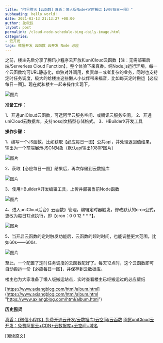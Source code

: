 ```yaml
---
title: "阿里腾讯【云函数】真香：懒人版Node+定时搬运【必应每日一图】"
subheading: hello world!
date: 2021-03-13 21:13:27 +08:00
author: 象叔叔
layout: post
permalink: /cloud-node-schedule-bing-daily-image.html
categories:
- 云开发
tags: 微信开发 云函数 云开发 Node 必应
---
```


之前，楼主先后分享了腾讯小程序云开放和uniCloud云函数【注：无需部署后端/Serverless Cloud Function】，整个体验下来真香。纯Node.js运行环境，每一个云函数均可URL静态化，单独对外调用，负责单一或者复杂的业务，同时也支持定时任务调度，极大的给楼主这些懒人小伙伴带来福音，比如每天定时搬运【必应每日一图】。现在就和楼主一起来操作实现下。

![图片](https://mmbiz.qpic.cn/mmbiz_jpg/9GCBOx7tR28icn3ndicwz6J7RicARB0RibfmDUP5ZfGovcjibVd8PlecnnJXsHQ5RuHNprasgwEz2ic7Kqtn3PuW5TVw/640?wx_fmt=jpeg&tp=webp&wxfrom=5&wx_lazy=1&wx_co=1 "图片")

**准备工作：**

1、开通uniCloud云函数，可选阿里云服务空间、或腾讯云服务空间。
2、开通uniCloud云数据库，支持nosql文档型存储格式。
3、HBuilderX开发工具


**操作步骤：**

1、编写一个JS函数，比如获取【必应每日一图】公共api，并处理返回值结果，输出为一个前端展示JSON对象（默认api输出1080P图片）

![图片](https://mmbiz.qpic.cn/mmbiz_jpg/9GCBOx7tR28icn3ndicwz6J7RicARB0RibfmLuxnNsqKsicvy6icBXkhSYaHu9jNWVFLRweicS8Z48NhkhGkwM5BTPeXw/640?wx_fmt=jpeg&tp=webp&wxfrom=5&wx_lazy=1&wx_co=1 "图片")

2、获取【必应每日一图】结果后，再次存储到云数据库

![图片](https://mmbiz.qpic.cn/mmbiz_jpg/9GCBOx7tR28icn3ndicwz6J7RicARB0RibfmOWGA0rQxH6V0fm0iboDVnJ6Dib3fL2dQ5RV5qeCEW4icEQDib4517dhiaBQ/640?wx_fmt=jpeg&tp=webp&wxfrom=5&wx_lazy=1&wx_co=1 "图片")

3、使用HBuilderX开发编辑工具，上传并部署当前Node函数

![图片](https://mmbiz.qpic.cn/mmbiz_jpg/9GCBOx7tR28icn3ndicwz6J7RicARB0Ribfma8t8ZFIvHBXHTRe3Rgahj0la9Lz9YPdZafm3n8RTT7WI0iaMPmEIPpA/640?wx_fmt=jpeg&tp=webp&wxfrom=5&wx_lazy=1&wx_co=1 "图片")

4、进入uniCloud后台》云函数》管理，编辑定时器触发，修改默认的cron公式，更改为每日12点执行，即【cron：0 0 12 * * *】。

![图片](https://mmbiz.qpic.cn/mmbiz_jpg/9GCBOx7tR28icn3ndicwz6J7RicARB0Ribfmretib2uwSEicYetHtWiciba1PMc0f66eBTTsIsicMmz04sST4cuw69Vuk0A/640?wx_fmt=jpeg&tp=webp&wxfrom=5&wx_lazy=1&wx_co=1 "图片")

5、当开启云函数的定时触发功能后，云函数的超时时间，也能调整更大范围，比如60s——600s.

![图片](https://mmbiz.qpic.cn/mmbiz_jpg/9GCBOx7tR28icn3ndicwz6J7RicARB0Ribfm9I51WBRich0ZiavWkNcRU6gkbGr0oW7wBFGBA3JnkoibrMSiaxRY7naMmQ/640?wx_fmt=jpeg&tp=webp&wxfrom=5&wx_lazy=1&wx_co=1 "图片")

至此，一个配置了定时任务调度的云函数配好了。每天12点时，这个云函数即可自动搬运一份【必应每日一图】，并保存到云数据库。



楼主也为大家准备了懒人版搬运站点，实时查看楼主已经搬运过的必应壁纸

[https://www.axiangblog.com/html/album.html](https://www.axiangblog.com/html/album.html "https://www.axiangblog.com/html/album.html")



**历史囤货**

[真香：【微信小程序】免费开通云开发/云数据库/云空间/云函数](/serverless-wechat-cloud-free.html "真香：【微信小程序】免费开通云开发/云数据库/云空间/云函数")
[囤货uniCloud云开发：免费阿里云+CDN+云数据库+云空间+域名](/serverless-aliyun-cloud-free.html "囤货uniCloud云开发：免费阿里云+CDN+云数据库+云空间+域名")

[[阅读原文](https://mp.weixin.qq.com/s?__biz=MzI4MzA2OTg1Ng==&mid=2247485978&idx=2&sn=123b984607f02c9231475d66893b3abf&chksm=eb9116d5dce69fc32cb8eb50134627829f1155ec302121b4e57b74676365cdd8187f5f8ceff0&scene=21#wechat_redirect "阅读原文")]
